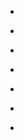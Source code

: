 
- [](/2018/04/980598717496532993/)

- [](/2018/03/972820989934370816/)

- [](/2018/02/964848492664377344/)

- [](/2017/09/903588762088652800/)

- [](/2017/08/896009376644739072/)

- [](/2017/07/891300633759830017/)

- [](/2016/10/790451741527461889/)
